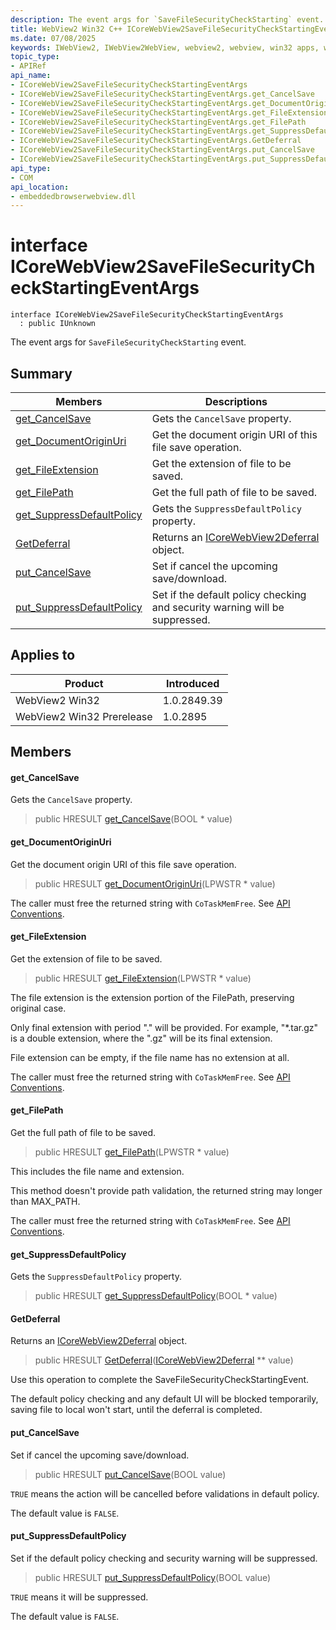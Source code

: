 ```yaml
---
description: The event args for `SaveFileSecurityCheckStarting` event.
title: WebView2 Win32 C++ ICoreWebView2SaveFileSecurityCheckStartingEventArgs
ms.date: 07/08/2025
keywords: IWebView2, IWebView2WebView, webview2, webview, win32 apps, win32, edge, ICoreWebView2, ICoreWebView2Controller, browser control, edge html, ICoreWebView2SaveFileSecurityCheckStartingEventArgs
topic_type: 
- APIRef
api_name:
- ICoreWebView2SaveFileSecurityCheckStartingEventArgs
- ICoreWebView2SaveFileSecurityCheckStartingEventArgs.get_CancelSave
- ICoreWebView2SaveFileSecurityCheckStartingEventArgs.get_DocumentOriginUri
- ICoreWebView2SaveFileSecurityCheckStartingEventArgs.get_FileExtension
- ICoreWebView2SaveFileSecurityCheckStartingEventArgs.get_FilePath
- ICoreWebView2SaveFileSecurityCheckStartingEventArgs.get_SuppressDefaultPolicy
- ICoreWebView2SaveFileSecurityCheckStartingEventArgs.GetDeferral
- ICoreWebView2SaveFileSecurityCheckStartingEventArgs.put_CancelSave
- ICoreWebView2SaveFileSecurityCheckStartingEventArgs.put_SuppressDefaultPolicy
api_type:
- COM
api_location:
- embeddedbrowserwebview.dll
---
```


# interface ICoreWebView2SaveFileSecurityCheckStartingEventArgs

```
interface ICoreWebView2SaveFileSecurityCheckStartingEventArgs
  : public IUnknown
```

The event args for `SaveFileSecurityCheckStarting` event.

## Summary

 Members                        | Descriptions
--------------------------------|---------------------------------------------
[get_CancelSave](#get_cancelsave) | Gets the `CancelSave` property.
[get_DocumentOriginUri](#get_documentoriginuri) | Get the document origin URI of this file save operation.
[get_FileExtension](#get_fileextension) | Get the extension of file to be saved.
[get_FilePath](#get_filepath) | Get the full path of file to be saved.
[get_SuppressDefaultPolicy](#get_suppressdefaultpolicy) | Gets the `SuppressDefaultPolicy` property.
[GetDeferral](#getdeferral) | Returns an [ICoreWebView2Deferral](icorewebview2deferral.md#icorewebview2deferral) object.
[put_CancelSave](#put_cancelsave) | Set if cancel the upcoming save/download.
[put_SuppressDefaultPolicy](#put_suppressdefaultpolicy) | Set if the default policy checking and security warning will be suppressed.

## Applies to

Product                         | Introduced
--------------------------------|---------------------------------------------
WebView2 Win32            |    1.0.2849.39
WebView2 Win32 Prerelease |    1.0.2895

## Members

#### get_CancelSave

Gets the `CancelSave` property.

> public HRESULT [get_CancelSave](#get_cancelsave)(BOOL * value)

#### get_DocumentOriginUri

Get the document origin URI of this file save operation.

> public HRESULT [get_DocumentOriginUri](#get_documentoriginuri)(LPWSTR * value)

The caller must free the returned string with `CoTaskMemFree`. See [API Conventions](/microsoft-edge/webview2/concepts/win32-api-conventions#strings).

#### get_FileExtension

Get the extension of file to be saved.

> public HRESULT [get_FileExtension](#get_fileextension)(LPWSTR * value)

The file extension is the extension portion of the FilePath, preserving original case.

Only final extension with period "." will be provided. For example, "*.tar.gz" is a double extension, where the ".gz" will be its final extension.

File extension can be empty, if the file name has no extension at all.

The caller must free the returned string with `CoTaskMemFree`. See [API Conventions](/microsoft-edge/webview2/concepts/win32-api-conventions#strings).

#### get_FilePath

Get the full path of file to be saved.

> public HRESULT [get_FilePath](#get_filepath)(LPWSTR * value)

This includes the file name and extension.

This method doesn't provide path validation, the returned string may longer than MAX_PATH.

The caller must free the returned string with `CoTaskMemFree`. See [API Conventions](/microsoft-edge/webview2/concepts/win32-api-conventions#strings).

#### get_SuppressDefaultPolicy

Gets the `SuppressDefaultPolicy` property.

> public HRESULT [get_SuppressDefaultPolicy](#get_suppressdefaultpolicy)(BOOL * value)

#### GetDeferral

Returns an [ICoreWebView2Deferral](icorewebview2deferral.md#icorewebview2deferral) object.

> public HRESULT [GetDeferral](#getdeferral)([ICoreWebView2Deferral](icorewebview2deferral.md#icorewebview2deferral) ** value)

Use this operation to complete the SaveFileSecurityCheckStartingEvent.

The default policy checking and any default UI will be blocked temporarily, saving file to local won't start, until the deferral is completed.

#### put_CancelSave

Set if cancel the upcoming save/download.

> public HRESULT [put_CancelSave](#put_cancelsave)(BOOL value)

`TRUE` means the action will be cancelled before validations in default policy.

The default value is `FALSE`.

#### put_SuppressDefaultPolicy

Set if the default policy checking and security warning will be suppressed.

> public HRESULT [put_SuppressDefaultPolicy](#put_suppressdefaultpolicy)(BOOL value)

`TRUE` means it will be suppressed.

The default value is `FALSE`.

